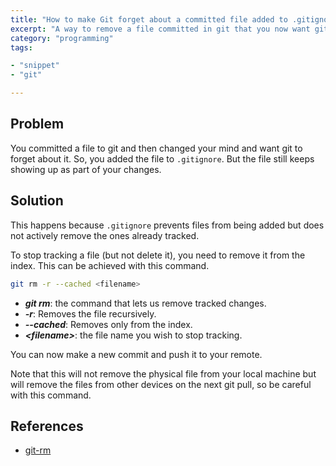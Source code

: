 ```yaml
---
title: "How to make Git forget about a committed file added to .gitignore"
excerpt: "A way to remove a file committed in git that you now want git to forget about"
category: "programming"
tags:

- "snippet"
- "git"

---
```


## Problem

You committed a file to git and then changed your mind and want git to forget about it. So, you added the file to `.gitignore`. But the file still keeps showing up as part of your changes.

## Solution

This happens because `.gitignore` prevents files from being added but does not actively remove the ones already tracked.

To stop tracking a file (but not delete it), you need to remove it from the index. This can be achieved with this command.

```bash
git rm -r --cached <filename>
```

- **_git rm_**: the command that lets us remove tracked changes.
- **_-r_**:  Removes the file recursively.
- **_--cached_**: Removes only from the index.
- **_\<filename\>_**: the file name you wish to stop tracking.

You can now make a new commit and push it to your remote.

Note that this will not remove the physical file from your local machine but will remove the files from other devices on the next git pull, so be careful with this command.

## References

- [git-rm](https://git-scm.com/docs/git-rm)
